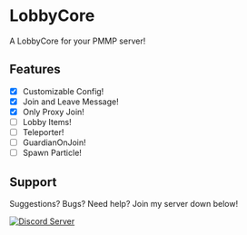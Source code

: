 # LobbyCore
A LobbyCore for your PMMP server!

## Features

- [x] Customizable Config!
- [x] Join and Leave Message!
- [x] Only Proxy Join!
- [ ] Lobby Items!
- [ ] Teleporter!
- [ ] GuardianOnJoin!
- [ ] Spawn Particle!

## Support

Suggestions? Bugs? Need help? Join my server down below!

<a href="https://discord.gg/Uey3p68"><img src="https://discordapp.com/api/guilds/638310885118574602/embed.png" alt="Discord Server"/></a>